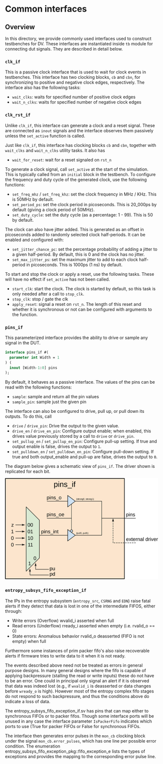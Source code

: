 # Common interfaces


## Overview
In this directory, we provide commonly used interfaces used to construct
testbenches for DV. These interfaces are instantiated inside `tb` module for
connecting dut signals. They are described in detail below.

### `clk_if`
This is a passive clock interface that is used to wait for clock events in
testbenches. This interface has two clocking blocks, `cb` and `cbn`, for
synchronizing to positive and negative clock edges, respectively. The interface
also has the following tasks:
* `wait_clks`: waits for specified number of positive clock edges
* `wait_n_clks`: waits for specified number of negative clock edges

### `clk_rst_if`

Unlike `clk_if`, this interface can generate a clock and a reset signal. These
are connected as `inout` signals and the interface observes them passively
unless the `set_active` function is called.

Just like `clk_if`, this interface has clocking blocks `cb` and `cbn`, together
with `wait_clks` and `wait_n_clks` utility tasks. It also has
* `wait_for_reset`: wait for a reset signaled on `rst_n`

To generate a clock signal, call `set_active` at the start of the simulation.
This is typically called from an `initial` block in the testbench. To configure
the frequency and duty cycle of the generated clock, use the following
functions:
* `set_freq_mhz` / `set_freq_khz`: set the clock frequency in MHz / KHz. This
  is 50MHz by default.
* `set_period_ps`: set the clock period in picoseconds. This is 20_000ps by default
  (giving a clock period of 50MHz).
* `set_duty_cycle`: set the duty cycle (as a percentage: 1 - 99). This is 50 by
  default.

The clock can also have jitter added. This is generated as an offset in
picoseconds added to randomly selected clock half-periods. It can be enabled
and configured with:
* `set_jitter_chance_pc`: set the percentage probability of adding a jitter to
  a given half-period. By default, this is 0 and the clock has no jitter.
* `set_max_jitter_ps`: set the maximum jitter to add to each clock half-period
  in picoseconds. This is 1000ps (1 ns) by default.

To start and stop the clock or apply a reset, use the following tasks. These
will have no effect if `set_active` has not been called.
* `start_clk`: start the clock. The clock is started by default, so this
  task is only needed after a call to `stop_clk`.
* `stop_clk`: stop / gate the clk
* `apply_reset`: signal a reset on `rst_n`. The length of this reset and
  whether it is synchronous or not can be configured with arguments to the
  function.

### `pins_if`

This parameterized interface provides the ability to drive or sample any signal
in the DUT.

```systemverilog
interface pins_if #(
  parameter int Width = 1
) (
  inout [Width-1:0] pins
);
```

By default, it behaves as a passive interface. The values of the pins can be
read with the following functions:
* `sample`: sample and return all the pin values
* `sample_pin`: sample just the given pin

The interface can also be configured to drive, pull up, or pull down its
outputs. To do this, call
* `drive` / `drive_pin`: Drive the output to the given value.
* `drive_en` / `drive_en_pin`: Configure output enable; when enabled, this
  drives value previously stored by a call to `drive` or `drive_pin`.
* `set_pullup_en` / `set_pullup_en_pin`: Configure pull-up setting. If true and
  output enable is false, drives the output to `1`.
* `set_pulldown_en` / `set_pulldown_en_pin`: Configure pull-down setting. If
  true and both output_enable and pull-up are false, drives the output to `0`.

The diagram below gives a schematic view of `pins_if`. The driver shown is
replicated for each bit.

![Block diagram](pins_if.svg)

### `entropy_subsys_fifo_exception_if`

The IPs in the entropy subsystem (`entropy_src`, `CSRNG` and `EDN`) raise fatal alerts if they
detect that data is lost in one of the intermediate FIFOS, either through:
  - Write errors (Overflow) wvalid_i asserted when full
  - Read errors  (Underflow) rready_i asserted when empty (i.e. rvalid_o == 0)
  - State errors: Anomalous behavior rvalid_o deasserted (FIFO is not empty) when full

Furthermore some instances of prim packer fifo's also raise recoverable alerts if firmware
tries to write data to it when it is not ready.

The events described above need not be treated as errors in general purpose designs.
In many general designs where the fifo is capable of applying backpressure (stalling
the read or write inputs) these do not have to be an error. One could in principal
only signal an alert if it is observed that data was indeed lost (e.g., if `wvalid_i` is
deasserted or data changes before `wready_o` is high).  However most of the entropy complex
fifo stages do not respond to such backpressure, and thus the conditions above do
indicate a loss of data.

The entropy_subsys_fifo_exception_if.sv has pins that can map either to synchronous
FIFOs or to packer fifos.  Though some interface ports will be unused in any case
the interface parameter `IsPackerFifo` indicates which ports to use (True for
packer FIFOs or False for synchronous FIFOs.

The interface then generates error pulses in the `mon_cb` clocking block under
the signal `mon_cb.error_pulses`, which has one line per possible error condition.
The enumeration entropy_subsys_fifo_exception_pkg::fifo_exception_e lists the
types of exceptions and provides the mapping to the corresponding error pulse line.

